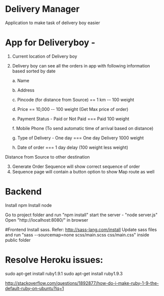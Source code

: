 # Delivery Manager
Application to make task of delivery boy easier


# App for Deliveryboy -

1. Current location of Delivery boy
2. Delivery boy can see all the orders in app with following information based sorted by date

	a. Name

	b. Address

	c. Pincode (for distance from Source) == 1 km -- 100 weight

	d. Price == 10,000 -- 100 weight (Get Max price of order)

	e. Payment Status - Paid or Not Paid === Paid 100 weight

	f. Mobile Phone (To send automatic time of arrival based on distance)

	g. Type of Delivery - One day === One day Delivery 1000 weight

	h. Date of order === 1 day delay (100 weight less weight)

Distance from Source to other destination

3. Generate Order Sequence will show correct sequence of order
4. Sequence page will contain a button option to show Map route as well

# Backend
Install npm
Install node

Go to project folder and run "npm install"
start the server - "node server.js"
Open "http://localhost:8080/" in browser


#Frontend
Install sass. Refer: http://sass-lang.com/install
Update sass files and run "sass --sourcemap=none scss/main.scss css/main.css" inside public folder


# Resolve Heroku issues:

sudo apt-get install ruby1.9.1
sudo apt-get install ruby1.9.3

http://stackoverflow.com/questions/1892877/how-do-i-make-ruby-1-9-the-default-ruby-on-ubuntu?lq=1





